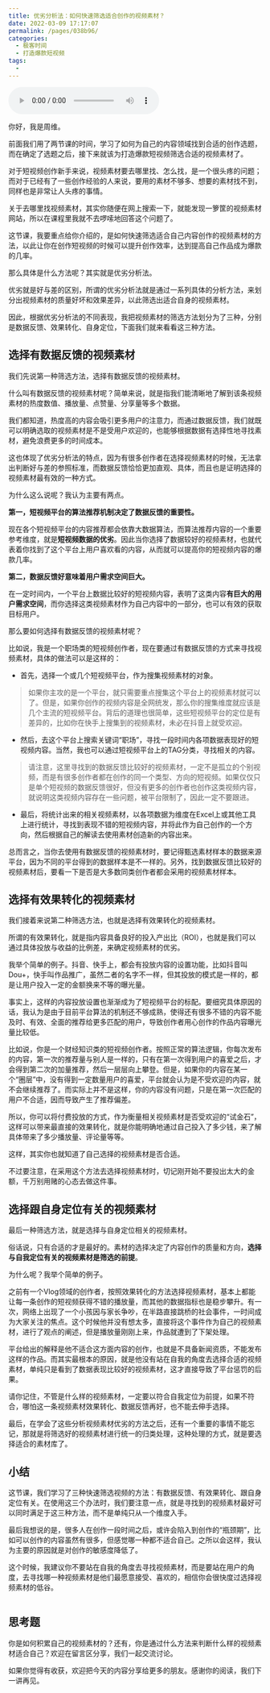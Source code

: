 ```yaml
---
title: 优劣分析法：如何快速筛选适合创作的视频素材？
date: 2022-03-09 17:17:07
permalink: /pages/038b96/
categories:
  - 极客时间
  - 打造爆款短视频
tags:
  - 
---
```

<audio title="11.优劣分析法：如何快速筛选适合创作的视频素材？" src="https://static001.geekbang.org/resource/audio/3b/50/3b615bd9ffb0ecfc5deb2a1f4edc0250.mp3" controls="controls"></audio> 
<p>你好，我是周维。</p><p>前面我们用了两节课的时间，学习了如何为自己的内容领域找到合适的创作选题，而在确定了选题之后，接下来就该为打造爆款短视频筛选合适的视频素材了。</p><p>对于短视频创作新手来说，视频素材要去哪里找、怎么找，是一个很头疼的问题；而对于已经有了一些创作经验的人来说，要用的素材不够多、想要的素材找不到，同样也是非常让人头疼的事情。</p><p>关于去哪里找视频素材，其实你随便在网上搜索一下，就能发现一箩筐的视频素材网站，所以在课程里我就不去啰嗦地回答这个问题了。</p><p>这节课，我要重点给你介绍的，是如何快速筛选适合自己内容创作的视频素材的方法，以此让你在创作短视频的时候可以提升创作效率，达到提高自己作品成为爆款的几率。</p><p>那么具体是什么方法呢？其实就是优劣分析法。</p><p>优劣就是好与差的区别，所谓的优劣分析法就是通过一系列具体的分析方法，来划分出视频素材的质量好坏和效果差异，以此筛选出适合自身的视频素材。</p><p>因此，根据优劣分析法的不同表现，我把视频素材的筛选方法划分为了三种，分别是数据反馈、效果转化、自身定位，下面我们就来看看这三种方法。</p><h2>选择有数据反馈的视频素材</h2><p>我们先说第一种筛选方法，选择有数据反馈的视频素材。</p><p>什么叫有数据反馈的视频素材呢？简单来说，就是指我们能清晰地了解到该条视频素材的热度数值、播放量、点赞量、分享量等多个数据。</p><!-- [[[read_end]]] --><p>我们都知道，热度高的内容会吸引更多用户的注意力，而通过数据反馈，我们就既可以明确选取的视频素材是不是受用户欢迎的，也能够根据数据有选择性地寻找素材，避免浪费更多的时间成本。</p><p>这也体现了优劣分析法的特点，因为有很多创作者在选择视频素材的时候，无法拿出判断好与差的参照标准，而数据反馈恰恰更加直观、具体，而且也是证明选择的视频素材最有效的一种方式。</p><p>为什么这么说呢？我认为主要有两点。</p><p><strong>第一，短视频平台的算法推荐机制决定了数据反馈的重要性。</strong></p><p>现在各个短视频平台的内容推荐都会依靠大数据算法，而算法推荐内容的一个重要参考维度，就是<strong>短视频数据的优劣</strong>。因此当你选择了数据较好的视频素材，也就代表着你找到了这个平台上用户喜欢看的内容，从而就可以提高你的短视频内容的爆款几率。</p><p><strong>第二，数据反馈好意味着用户需求空间巨大。</strong></p><p>在一定时间内，一个平台上数据比较好的短视频内容，表明了这类内容<strong>有巨大的<strong><strong>用户</strong></strong>需求空间</strong>，而你选择这类视频素材作为自己内容中的一部分，也可以有效的获取目标用户。</p><p>那么要如何选择有数据反馈的视频素材呢？</p><p>比如说，我是一个职场类的短视频创作者，现在要通过有数据反馈的方式来寻找视频素材，具体的做法可以是这样的：</p><ul>
<li>首先，选择一个或几个短视频平台，作为搜集视频素材的对象。</li>
</ul><blockquote>
<p>如果你主攻的是一个平台，就只需要重点搜集这个平台上的视频素材就可以了。但是，如果你创作的视频内容是全网统发，那么你的搜集维度就应该是几个主流的短视频平台。背后的道理也很简单，这些短视频平台的定位是有差异的，比如你在快手上搜集到的视频素材，未必在抖音上就受欢迎。</p>
</blockquote><ul>
<li>然后，去这个平台上搜索关键词“职场”，寻找一段时间内各项数据表现好的短视频内容。当然，我也可以通过短视频平台上的TAG分类，寻找相关的内容。</li>
</ul><blockquote>
<p>请注意，这里寻找到的数据反馈比较好的视频素材，一定不是孤立的个别视频，而是有很多创作者都在创作的同一个类型、方向的短视频。如果仅仅只是单个短视频的数据反馈很好，但没有更多的创作者也创作这类视频内容，就说明这类视频内容存在一些问题，被平台限制了，因此一定不要跟进。</p>
</blockquote><ul>
<li>最后，将统计出来的相关视频素材，以各项数据为维度在Excel上或其他工具上进行统计，寻找到表现不错的短视频内容，并将此作为自己创作的一个方向，然后根据自己的解读去使用素材创造新的内容出来。</li>
</ul><p>总而言之，当你去使用有数据反馈的视频素材时，要记得甄选素材样本的数据来源平台，因为不同的平台得到的数据样本是不一样的。另外，找到数据反馈比较好的视频素材后，要看一下是否是大多数同类创作者都会采用的视频素材样本。</p><h2>选择有效果转化的视频素材</h2><p>我们接着来说第二种筛选方法，也就是选择有效果转化的视频素材。</p><p>所谓的有效果转化，就是指内容具备良好的投入产出比（ROI），也就是我们可以通过具体投放与收益的比例差，来确定视频素材的优劣。</p><p>我举个简单的例子。抖音、快手上，都会有投放内容的设置功能，比如抖音叫Dou+，快手叫作品推广，虽然二者的名字不一样，但其投放的模式是一样的，都是让用户投入一定的金额换来不等的曝光量。</p><p>事实上，这样的内容投放设置也渐渐成为了短视频平台的标配。要细究具体原因的话，我认为是由于目前平台算法的机制还不够成熟，使得还有很多不错的内容不能及时、有效、全面的推荐给更多匹配的用户，导致创作者用心创作的作品内容曝光量比较低。</p><p>比如说，你是一个财经知识类的短视频创作者。按照正常的算法逻辑，你每次发布的内容，第一次的推荐量与别人是一样的，只有在第一次得到用户的喜爱之后，才会得到第二次的加量推荐，然后一层层向上攀登。但是，如果你的内容在某一个“圈层”中，没有得到一定数量用户的喜爱，平台就会认为是不受欢迎的内容，就不会继续推荐了。而实际上并不是这样，你的内容没有问题，只是在第一次匹配的用户不合适，因而导致产生了推荐偏差。</p><p>所以，你可以将付费投放的方式，作为衡量相关视频素材是否受欢迎的“试金石”，这样可以带来最直接的效果转化，就是你能明确地通过自己投入了多少钱，来了解具体带来了多少播放量、评论量等等。</p><p>这样，其实你也就知道了自己选择的视频素材是否合适。</p><p>不过要注意，在采用这个方法去选择视频素材时，切记刚开始不要投出太大的金额，千万别用赌的心态去做这件事。</p><h2>选择跟自身定位有关的视频素材</h2><p>最后一种筛选方法，就是选择与自身定位相关的视频素材。</p><p>俗话说，只有合适的才是最好的。素材的选择决定了内容创作的质量和方向，<strong>选择与自我定位有关的视频素材是筛选的前提</strong>。</p><p>为什么呢？我举个简单的例子。</p><p>之前有一个Vlog领域的创作者，按照效果转化的方法选择视频素材，基本上都能让每一条创作的短视频获得不错的播放量，而其他的数据指标也是稳步攀升。有一次，网络上出现了一个小孩因与家长争吵，在半路直接跳桥的社会事件，一时间成为大家关注的焦点。这个时候他并没有想太多，直接将这个事件作为自己的视频素材，进行了观点的阐述，但是播放量刚刚上来，作品就遭到了下架处理。</p><p>平台给出的解释是他不适合这方面内容的创作，也就是不具备新闻资质，不能发布这样的作品。而其实最根本的原因，就是他没有站在自我的角度去选择合适的视频素材，单纯只是看到了数据表现比较好的视频素材，这才直接导致了平台惩罚的后果。</p><p>请你记住，不管是什么样的视频素材，一定要以符合自我定位为前提，如果不符合，哪怕这一条视频素材效果转化、数据反馈再好，也不能去伸手选择。</p><p>最后，在学会了这些分析视频素材优劣的方法之后，还有一个重要的事情不能忘记，那就是将筛选好的视频素材进行统一的归类处理，这种处理的方式，就是要选择适合的素材库了。</p><h2>小结</h2><p>这节课，我们学习了三种快速筛选视频的方法：有数据反馈、有效果转化、跟自身定位有关。在使用这三个办法时，我们要注意一点，就是寻找到的视频素材最好可以同时满足于这三种方法，而不是单纯只从一个维度入手。</p><p>最后我想说的是，很多人在创作一段时间之后，或许会陷入到创作的“瓶颈期”，比如可以创作的内容虽然有很多，但感觉哪一种都不适合自己。之所以会这样，我认为主要的原因就是对创作的敏感度降低了。</p><p>这个时候，我建议你不要站在自我的角度去寻找视频素材，而是要站在用户的角度，去寻找哪一种视频素材是他们最愿意接受、喜欢的，相信你会很快度过选择视频素材的低谷。</p><p><img src="https://static001.geekbang.org/resource/image/b7/4a/b73d7368d5c1b7e766cdb7f759956f4a.jpg" alt=""></p><h2>思考题</h2><p>你是如何积累自己的视频素材的？还有，你是通过什么方法来判断什么样的视频素材适合自己？欢迎在留言区分享，我们一起交流讨论。</p><p>如果你觉得有收获，欢迎把今天的内容分享给更多的朋友。感谢你的阅读，我们下一讲再见。</p>